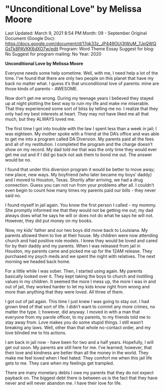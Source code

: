 # "Unconditional Love" by Melissa Moore

Last Updated: March 9, 2021 8:54 PM
Month: 09 - September
Original Document (Google Doc): https://docs.google.com/document/d/17qk33z_JP449OUj3tWuM_7JpQWQGsTk8PAVKK6dXO7w/edit
Program: Word Theme Essay
Suggest for blog: No
Suggest for program mailing: No
Year: 2020

**Unconditional Love by Melissa Moore**

Everyone needs some help sometime. Well, with me, I need help a lot of the time. I’ve found that there are only two people on this planet that have my back no matter what. I guess it’s that unconditional love of parents: mine are those kinds of parents - AWESOME.

Now don’t get me wrong. During my teenage years I believed they stayed up at night plotting the best way to ruin my life and make me miserable. That they experienced some sort of bliss by telling me no. I realize that they only had my best interests at heart. They may not have liked me all that much, but they ALWAYS loved me.

The first time I got into trouble with the law I spent less than a week in jail; I was eighteen. My mother spoke with a friend at the DA’s office and was able to get me into a program called DA Diversion. My parents paid all the fees and all of my restitution. I completed the program and the charge doesn’t show on my record. My dad told me that was the only time they would ever get me out and if I did go back not ask them to bond me out. The answer would be no.

I found that under this diversion program it would be better to move away; new place, new ways. My boyfriend (who later became my boys’ daddy) and I moved to Houston, Texas. Shortly after arriving, we had a drug connection. Guess you can not run from your problems after all. I couldn’t even begin to count how many times my parents paid our bills - they never said no.

I found myself in jail again. You know the first person I called - my mommy. She promptly informed me that they would not be getting me out; my dad always does what he says he will or does not do what he says he will not. However, they did put money on my books.

Now, my kids’ father and our two boys did move back to Louisiana. My parents allowed them to live at their house. My children were now attending church and had positive role models. I knew they would be loved and cared for by their daddy and my parents. When I was released from jail in Houston, my parents came and picked me up for the 12AM release. They purchased my psych meds and we spent the night with relatives. The next morning we headed back home.

For a little while I was sober. Then, I started using again. My parents basically looked over it. They kept taking the boys to church and instilling values in my children. It seemed the more I mess up, the more I was in and out of jail, they worked harder to let my kids know right from wrong and more than anything that they were loved. All three of them.

I got out of jail again. This time I just knew I was going to stay out. I had grown tired of that sort of life. I didn’t want to commit any more crimes, no matter the type. I; however, did anyway. I moved in with a man that everyone from my parole officer, to my parents, to my friends told me to stay away from. Love makes you do some stupid things. I still wasn’t breaking any laws. Well, other than that whole no-contact order, and my love blinded me to his actions.

I am back in jail now - have been for two and a half years. Hopefully, I will get out soon. My parents are still here for me. I’ve learned; however, that their love and kindness are better than all the money in the world. They make me feel loved when I feel hated. They comfort me when this jail life gets to me. They care when my feelings get trampled.

There are many monetary debts I owe my parents that they do not expect payback on. The biggest debt there is between us is the fact that they have never and will never abandon me. I have their love for life.